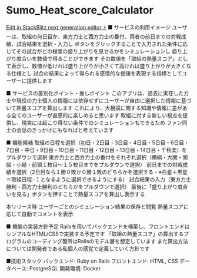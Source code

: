 # Sumo_Heat_score_Calculator

[Edit in StackBlitz next generation editor ⚡️](https://stackblitz.com/~/github.com/kazuP-kazufumi/Sumo_Heat_score_Calculator)
■ サービスの利用イメージ
ユーザーは、取組の何日目か、東方力士と西方力士の番付、両者の前日までの対戦成績、試合結果を選択・入力し
ボタンをクリックすることで入力された条件に応じてその試合がどの程度の盛り上がりを見せるかをシミュレーションし
盛り上がり度合いを数値で得ることができます
その数値を「取組の熱量スコア」として表示し、数値が低ければ盛り上がりが小さくて高ければ盛り上がりが大きくなる仕様とし
試合の結果によって得られる感情的な価値を表現する指標としてユーザーに提供します

■ サービスの差別化ポイント・推しポイント
このアプリは、過去に実在した力士や現役の力士個人の情報には依存せずにユーザーが自由に選択した情報に基づいて熱量スコアを算出します
これにより、大相撲に関する知識や情報に差がある全てのユーザーが直感的に楽しめると思います
取組に対する新しい視点を提供し、現実には起こり得ない条件でのシミュレーションもできるため
ファン同士の会話のきっかけにもなればと考えています

■ 機能候補
取組の日程を選択（初日・2日目・3日目・4日目・5日目・6日目・7日目・中日・9日目・10日目・11日目・12日目・13日目・14日目・千秋楽）をプルダウンで選択
東方力士と西方力士の番付をそれぞれ選択（横綱・大関・関脇・小結・前頭１枚目〜１５枚目までをプルダウンで選択）
前日までの対戦成績を選択（2日目なら１勝０敗か０勝１敗のどちらかを選択する・※白星＋黒星＝取組日程−１となるように選択できるようにする）
試合結果の入力（東方力士勝利・西方力士勝利のどちらかをプルダウンで選択）
最後に「盛り上がり度合いを見る」ボタンを押すことで熱量スコアを算出し表示する

本リリース時
ユーザーごとのシミュレーション結果の保存と閲覧
熱量スコアに応じて自動でコメントを表示

■ 機能の実装方針予定
Railsを用いてバックエンドを構築し、フロントエンドはシンプルなHTML/CSSで実装する予定です
「取組の熱量スコア」の算出するプログラムのコーディング箇所はRailsのモデル層を想定しています
また算出方法については開発者である私個人の感覚で定義していく方針です

■技術スタック
バックエンド: Ruby on Rails
フロントエンド: HTML, CSS
データベース: PostgreSQL
開発環境: Docker